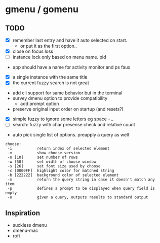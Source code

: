 # gmenu / gomenu

## TODO

- [x] remember last entry and have it auto selected on start.
  - or put it as the first option..
- [x] close on focus loss
- [ ] instance lock only based on menu name. pid
- app should have a name for activity monitor and ps faux
- [x] a single instance with the same title
- [x] the current fuzzy search is not great
- add cli support for same behavior but in the terminal
- survey dmenu option to provide compatibility
  - add prompt option
- preserve original input order on startup (and resets?)
- [x] simple fuzzy to ignore some letters eg space - \_
- [ ] search: fuzzy with char presense check and relative count
- auto pick single list of options. preapply a query as well

```
choose:
 -i           return index of selected element
 -v           show choose version
 -n [10]      set number of rows
 -w [50]      set width of choose window
 -s [26]      set font size used by choose
 -c [0000FF]  highlight color for matched string
 -b [222222]  background color of selected element
 -m           return the query string in case it doesn't match any item
 -p           defines a prompt to be displayed when query field is empty
 -o           given a query, outputs results to standard output
```

## Inspiration

- suckless dmenu
- dmenu-mac
- rofi
